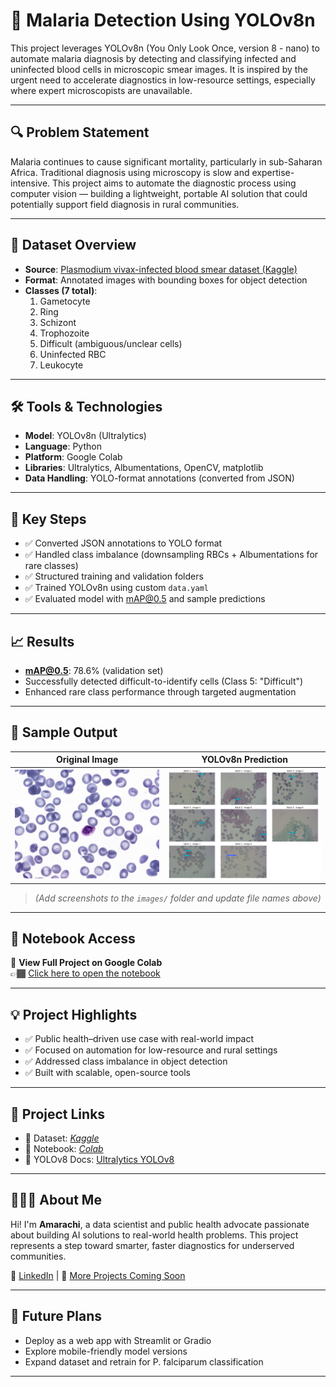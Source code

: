 # 🦟 Malaria Detection Using YOLOv8n

This project leverages YOLOv8n (You Only Look Once, version 8 - nano) to automate malaria diagnosis by detecting and classifying infected and uninfected blood cells in microscopic smear images. It is inspired by the urgent need to accelerate diagnostics in low-resource settings, especially where expert microscopists are unavailable.

---

## 🔍 Problem Statement

Malaria continues to cause significant mortality, particularly in sub-Saharan Africa. Traditional diagnosis using microscopy is slow and expertise-intensive. This project aims to automate the diagnostic process using computer vision — building a lightweight, portable AI solution that could potentially support field diagnosis in rural communities.

---

## 📂 Dataset Overview

- **Source**: [Plasmodium vivax-infected blood smear dataset (Kaggle)](https://www.kaggle.com/datasets/orvile/p-vivax-malaria-infected-human-blood-smears)
- **Format**: Annotated images with bounding boxes for object detection
- **Classes (7 total)**:
  1. Gametocyte  
  2. Ring  
  3. Schizont  
  4. Trophozoite  
  5. Difficult (ambiguous/unclear cells)  
  6. Uninfected RBC  
  7. Leukocyte  

---

## 🛠️ Tools & Technologies

- **Model**: YOLOv8n (Ultralytics)
- **Language**: Python
- **Platform**: Google Colab
- **Libraries**: Ultralytics, Albumentations, OpenCV, matplotlib
- **Data Handling**: YOLO-format annotations (converted from JSON)

---

## 🧠 Key Steps

- ✅ Converted JSON annotations to YOLO format
- ✅ Handled class imbalance (downsampling RBCs + Albumentations for rare classes)
- ✅ Structured training and validation folders
- ✅ Trained YOLOv8n using custom `data.yaml`
- ✅ Evaluated model with mAP@0.5 and sample predictions

---

## 📈 Results

- **mAP@0.5**: 78.6% (validation set)
- Successfully detected difficult-to-identify cells (Class 5: "Difficult")
- Enhanced rare class performance through targeted augmentation

---

## 📸 Sample Output

| Original Image | YOLOv8n Prediction |
|----------------|--------------------|
| ![input](images/input.png.png) | ![output](images/output.png) |

> *(Add screenshots to the `images/` folder and update file names above)*

---

## 🔗 Notebook Access

📓 **View Full Project on Google Colab**  
👉🏾 [Click here to open the notebook](https://colab.research.google.com/drive/1tqwIfiBgJUrpkVHxjII8Mjz3a_KlqU_O?usp=sharing)

---

## 💡 Project Highlights

- ✅ Public health–driven use case with real-world impact
- ✅ Focused on automation for low-resource and rural settings
- ✅ Addressed class imbalance in object detection
- ✅ Built with scalable, open-source tools

---

## 📎 Project Links

- 📘 Dataset: *[Kaggle](https://www.kaggle.com/datasets/orvile/p-vivax-malaria-infected-human-blood-smears)*
- 📓 Notebook: *[Colab](https://colab.research.google.com/drive/1tqwIfiBgJUrpkVHxjII8Mjz3a_KlqU_O?usp=sharing)*
- 🔬 YOLOv8 Docs: [Ultralytics YOLOv8](https://docs.ultralytics.com/)

---

## 🙋🏽‍♀️ About Me

Hi! I'm **Amarachi**, a data scientist and public health advocate passionate about building AI solutions to real-world health problems. This project represents a step toward smarter, faster diagnostics for underserved communities.

🔗 [LinkedIn](https://www.linkedin.com/in/favouralor) | 📂 [More Projects Coming Soon](#)

---

## 🧪 Future Plans

- Deploy as a web app with Streamlit or Gradio
- Explore mobile-friendly model versions
- Expand dataset and retrain for P. falciparum classification

---
